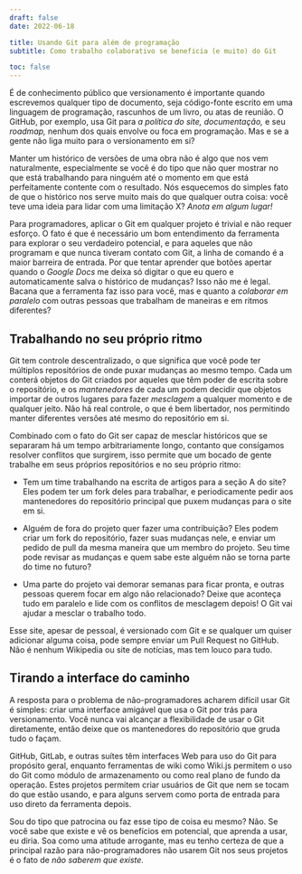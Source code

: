 ```yaml
---
draft: false
date: 2022-06-18

title: Usando Git para além de programação
subtitle: Como trabalho colaborativo se beneficia (e muito) do Git

toc: false
---
```


É de conhecimento público que versionamento é importante quando escrevemos
qualquer tipo de documento, seja código-fonte escrito em uma linguagem de
programação, rascunhos de um livro, ou atas de reunião. O GitHub, por exemplo,
usa Git para _a política do site, documentação,_ e seu _roadmap,_ nenhum dos
quais envolve ou foca em programação. Mas e se a gente não liga muito para o
versionamento em si?

Manter um histórico de versões de uma obra não é algo que nos vem naturalmente,
especialmente se você é do tipo que não quer mostrar no que está trabalhando
para ninguém até o momento em que está perfeitamente contente com o resultado.
Nós esquecemos do simples fato de que o histórico nos serve muito mais do que
qualquer outra coisa: você teve uma ideia para lidar com uma limitação X?
_Anota em algum lugar!_

Para programadores, aplicar o Git em qualquer projeto é trivial e não requer
esforço. O fato é que é necessário um bom entendimento da ferramenta para
explorar o seu verdadeiro potencial, e para aqueles que não programam e que
nunca tiveram contato com Git, a linha de comando é a maior barreira de
entrada. Por que tentar aprender que botões apertar quando o _Google Docs_ me
deixa só digitar o que eu quero e automaticamente salva o histórico de
mudanças? Isso não me é legal. Bacana que a ferramenta faz isso para você, mas
e quanto a _colaborar em paralelo_ com outras pessoas que trabalham de maneiras
e em ritmos diferentes?

## Trabalhando no seu próprio ritmo

Git tem controle descentralizado, o que significa que você pode ter múltiplos
repositórios de onde puxar mudanças ao mesmo tempo. Cada um conterá objetos do
Git criados por aqueles que têm poder de escrita sobre o repositório, e os
_mantenedores_ de cada um podem decidir que objetos importar de outros lugares
para fazer _mesclagem_ a qualquer momento e de qualquer jeito. Não há real
controle, o que é bem libertador, nos permitindo manter diferentes versões até
mesmo do repositório em si.

Combinado com o fato do Git ser capaz de mesclar históricos que se separaram há
um tempo arbitrariamente longo, contanto que consígamos resolver conflitos que
surgirem, isso permite que um bocado de gente trabalhe em seus próprios
repositórios e no seu próprio ritmo:

- Tem um time trabalhando na escrita de artigos para a seção A do site? Eles
  podem ter um fork deles para trabalhar, e periodicamente pedir aos
  mantenedores do repositório principal que puxem mudanças para o site em si.

- Alguém de fora do projeto quer fazer uma contribuição? Eles podem criar um
  fork do repositório, fazer suas mudanças nele, e enviar um pedido de pull da
  mesma maneira que um membro do projeto. Seu time pode revisar as mudanças e
  quem sabe este alguém não se torna parte do time no futuro?

- Uma parte do projeto vai demorar semanas para ficar pronta, e outras pessoas
  querem focar em algo não relacionado? Deixe que aconteça tudo em paralelo e
  lide com os conflitos de mesclagem depois! O Git vai ajudar a mesclar o
  trabalho todo.

Esse site, apesar de pessoal, é versionado com Git e se qualquer um quiser
adicionar alguma coisa, pode sempre enviar um Pull Request no GitHub. Não é
nenhum Wikipedia ou site de notícias, mas tem louco para tudo.

## Tirando a interface do caminho

A resposta para o problema de não-programadores acharem difícil usar Git é
simples: criar uma interface amigável que usa o Git por trás para
versionamento. Você nunca vai alcançar a flexibilidade de usar o Git
diretamente, então deixe que os mantenedores do repositório que gruda tudo o
façam.

GitHub, GitLab, e outras suítes têm interfaces Web para uso do Git para
propósito geral, enquanto ferramentas de wiki como Wiki.js permitem o uso do
Git como módulo de armazenamento ou como real plano de fundo da operação. Estes
projetos permitem criar usuários de Git que nem se tocam do que estão usando, e
para alguns servem como porta de entrada para uso direto da ferramenta depois.

Sou do tipo que patrocina ou faz esse tipo de coisa eu mesmo? Não. Se você sabe
que existe e vê os benefícios em potencial, que aprenda a usar, eu diria. Soa
como uma atitude arrogante, mas eu tenho certeza de que a principal razão para
não-programadores não usarem Git nos seus projetos é o fato de _não saberem que
existe._
